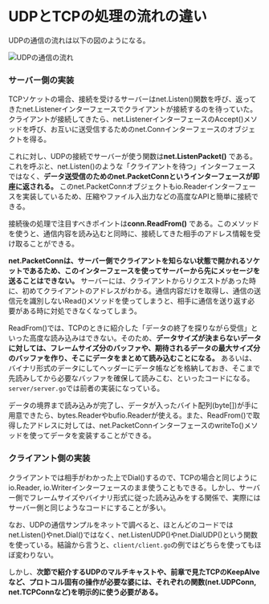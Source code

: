 # UDPとTCPの処理の流れの違い

UDPの通信の流れは以下の図のようになる。

![UDPの通信の流れ](https://ascii.jp/img/2016/12/28/562243/l/023c7e0cbe63b7b5.jpg)

### サーバー側の実装

TCPソケットの場合、接続を受けるサーバーはnet.Listen()関数を呼び、返ってきたnet.Listenerインターフェースでクライアントが接続するのを待っていた。
クライアントが接続してきたら、net.ListenerインターフェースのAccept()メソッドを呼び、お互いに送受信するためのnet.Connインターフェースのオブジェクトを得る。

これに対し、UDPの接続でサーバーが使う関数は**net.ListenPacket()** である。これを呼ぶと、net.Listen()のような「クライアントを待つ」インターフェースではなく、**データ送受信のためのnet.PacketConnというインターフェースが即座に返される。** このnet.PacketConnオブジェクトもio.Readerインターフェースを実装しているため、圧縮やファイル入出力などの高度なAPIと簡単に接続できる。

接続後の処理で注目すべきポイントは**conn.ReadFrom()** である。このメソッドを使うと、通信内容を読み込むと同時に、接続してきた相手のアドレス情報を受け取ることができる。

**net.PacketConnは、サーバー側でクライアントを知らない状態で開かれるソケットであるため、このインターフェースを使ってサーバーから先にメッセージを送ることはできない。** サーバーには、クライアントからリクエストがあった時に、初めてクライアントのアドレスがわかる。通信内容だけを取得し、通信の送信元を識別しないRead()メソッドを使ってしまうと、相手に通信を送り返す必要がある時に対処できなくなってしまう。

ReadFrom()では、TCPのときに紹介した「データの終了を探りながら受信」といった高度な読み込みはできない。そのため、**データサイズが決まらないデータに対しては、フレームサイズ分のバッファや、期待されるデータの最大サイズ分のバッファを作り、そこにデータをまとめて読み込むことになる。** あるいは、バイナリ形式のデータにしてヘッダーにデータ帳などを格納しておき、そこまで先読みしてから必要なバッファを確保して読みこむ、といったコードになる。`server/server.go`では前者の実装になっている。

データの境界まで読み込みが完了し、データが入ったバイト配列(byte[])が手に用意できたら、bytes.Readerやbufio.Readerが使える。また、ReadFrom()で取得したアドレスに対しては、net.PacketConnインターフェースのwriteTo()メソッドを使ってデータを変装することができる。

### クライアント側の実装

クライアントでは相手がわかった上でDial()するので、TCPの場合と同じようにio.Reader, io.Writerインターフェースのまま使うこともできる。しかし、サーバー側でフレームサイズやバイナリ形式に従った読み込みをする関係で、実際にはサーバー側と同じようなコードにすることが多い。

なお、UDPの通信サンプルをネットで調べると、ほとんどのコードではnet.Listen()やnet.Dial()ではなく、net.ListenUDP()やnet.DialUDP()という関数を使っている。結論から言うと、`client/client.go`の例ではどちらを使ってもほぼ変わりない。

しかし、**次節で紹介するUDPのマルチキャストや、前章で見たTCPのKeepAlveなど、プロトコル固有の操作が必要な婆には、それぞれの関数(net.UDPConn, net.TCPConnなど)を明示的に使う必要がある。**

